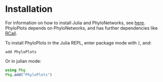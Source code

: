 
# Installation

For information on how to install Julia and PhyloNetworks, see
[here](https://juliaphylo.github.io/PhyloNetworks.jl/dev/man/installation/#Installation).
PhyloPlots depends on PhyloNetworks, and has further dependencies
like
[RCall](https://github.com/JuliaInterop/RCall.jl).

To install PhyloPlots in the Julia REPL, enter package mode with `]`, and:

```
add PhyloPlots
```
Or in julian mode:

```julia
using Pkg
Pkg.add("PhyloPlots")
```
